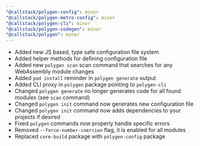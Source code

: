 ```yaml
---
"@callstack/polygen-config": minor
"@callstack/polygen-metro-config": minor
"@callstack/polygen-cli": minor
"@callstack/polygen-codegen": minor
"@callstack/polygen": minor
---
```


- Added new JS based, type safe configuration file system
- Added helper methods for defining configuration file
- Added new `polygen scan` scan command that searches for any WebAssembly module changes
- Added `pod install` reminder in `polygen generate` output
- Added CLI proxy in `polygen` package pointing to `polygen-cli`
- Changed `polygen generate` no longer generates code for all found modules (see `scan` command)
- Changed `polygen init` command now generates new configuration file
- Changed `polygen init` command now adds dependencies to your projects if desired
- Fixed `polygen` commands now properly handle specific errors
- Removed `--force-number-coercion` flag, it is enabled for all modules
- Replaced `core-build` package with `polygen-config` package
